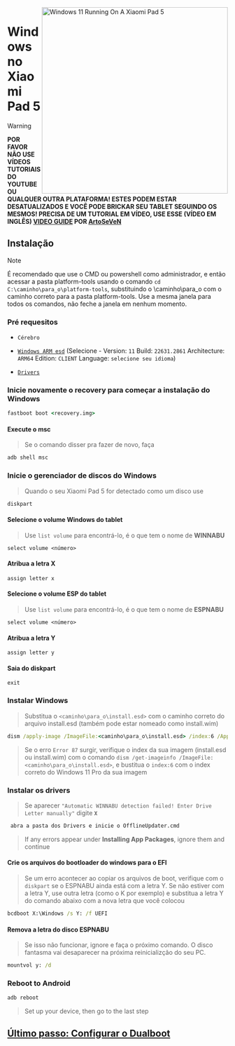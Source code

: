 <img align="right" src="https://raw.githubusercontent.com/erdilS/Port-Windows-11-Xiaomi-Pad-5/main/nabu.png" width="425" alt="Windows 11 Running On A Xiaomi Pad 5">

# Windows no Xiaomi Pad 5
> [!WARNING]
> **POR FAVOR NÃO USE VÍDEOS TUTORIAIS DO YOUTUBE OU QUALQUER OUTRA PLATAFORMA! ESTES PODEM ESTAR DESATUALIZADOS E VOCÊ PODE BRICKAR SEU TABLET SEGUINDO OS MESMOS! PRECISA DE UM TUTORIAL EM VÍDEO, USE ESSE (VÍDEO EM INGLÊS) [VIDEO GUIDE](https://youtu.be/BbgTbTGbXYg) POR [ArtoSeVeN](https://www.youtube.com/channel/UCYjwfxlYlJ7Nnzv01oszQvA)**

## Instalação
> [!NOTE]
> É recomendado que use o CMD ou powershell como administrador, e então acessar a pasta platform-tools usando o comando `cd C:\caminho\para_o\platform-tools`, substituindo o \caminho\para_o com o caminho correto para a pasta platform-tools.
> Use a mesma janela para todos os comandos, não feche a janela em nenhum momento.

### Pré requesitos
- ```Cérebro```
  
- [```Windows ARM esd```](https://worproject.com/esd) (Selecione - Version:  ```11``` Build:  ```22631.2861``` Architecture:  ```ARM64``` Edition:  ```CLIENT``` Language:  ```selecione seu idioma```)
    
- [```Drivers```](https://github.com/erdilS/Port-Windows-11-Xiaomi-Pad-5/releases/tag/Drivers)

### Inicie novamente o recovery para começar a instalação do Windows
```cmd
fastboot boot <recovery.img>
```

#### Execute o msc 
> Se o comando disser pra fazer de novo, faça
```cmd
adb shell msc
```

### Inicie o gerenciador de discos do Windows
> Quando o seu Xiaomi Pad 5 for detectado como um disco use
```cmd
diskpart
```

#### Selecione o volume Windows do tablet
> Use `list volume` para encontrá-lo, é o que tem o nome de **WINNABU**
```diskpart
select volume <número>
```

#### Atribua a letra X
```diskpart
assign letter x
```

#### Selecione o volume ESP do tablet
> Use `list volume` para encontrá-lo, é o que tem o nome de **ESPNABU**
```diskpart
select volume <número>
```

#### Atribua a letra Y
```diskpart
assign letter y
```

#### Saia do diskpart 
```diskpart
exit
```

### Instalar Windows
> Substitua o `<caminho\para_o\install.esd>` com o caminho correto do arquivo install.esd (também pode estar nomeado como install.wim)
```cmd
dism /apply-image /ImageFile:<caminho\para_o\install.esd> /index:6 /ApplyDir:X:\
```

> Se o erro `Error 87` surgir, verifique o index da sua imagem (install.esd ou install.wim) com o comando `dism /get-imageinfo /ImageFile:<caminho\para_o\install.esd>`, e bustitua o `index:6` com o index correto do Windows 11 Pro da sua imagem

### Instalar os drivers
> Se aparecer `"Automatic WINNABU detection failed! Enter Drive Letter manually"` digite **`X`**
```cmd
 abra a pasta dos Drivers e inicie o OfflineUpdater.cmd
```
> If any errors appear under **Installing App Packages**, ignore them and continue

#### Crie os arquivos do bootloader do windows para o EFI
> Se um erro acontecer ao copiar os arquivos de boot, verifique com o `diskpart` se o ESPNABU ainda está com a letra Y. Se não estiver com a letra Y, use outra letra (como o K por exemplo) e substitua a letra Y do comando abaixo com a nova letra que você colocou
```cmd
bcdboot X:\Windows /s Y: /f UEFI
```

#### Remova a letra do disco ESPNABU
> Se isso não funcionar, ignore e faça o próximo comando. O disco fantasma vai desaparecer na próxima reinicializção do seu PC.
```cmd
mountvol y: /d
```

### Reboot to Android
```cmd
adb reboot
```

> Set up your device, then go to the last step

## [Último passo: Configurar o Dualboot](/guide/Portuguese/dualboot-pt.md)
















